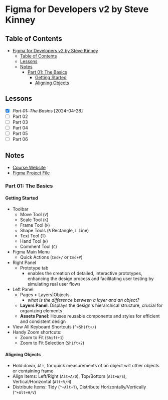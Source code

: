 # Figma for Developers v2 by Steve Kinney

## Table of Contents

- [Figma for Developers v2 by Steve Kinney](#figma-for-developers-v2-by-steve-kinney)
  - [Table of Contents](#table-of-contents)
  - [Lessons](#lessons)
  - [Notes](#notes)
    - [Part 01: The Basics](#part-01-the-basics)
      - [Getting Started](#getting-started)
      - [Aligning Objects](#aligning-objects)

## Lessons

- [x] ~~_Part 01: The Basics_~~ [2024-04-28]
- [ ] Part 02
- [ ] Part 03
- [ ] Part 04
- [ ] Part 05
- [ ] Part 06

## Notes

- [Course Website](https://stevekinney.net/courses/figma)
- [Figma Project File](https://www.figma.com/community/file/1362026240901861662/figma-for-developers-v2-frontend-masters)

### Part 01: The Basics

#### Getting Started

- Toolbar
  - Move Tool (`V`)
  - Scale Tool (`K`)
  - Frame Tool (`F`)
  - Shape Tools (`R` Rectangle, `L` Line)
  - Text Tool (`T`)
  - Hand Tool (`H`)
  - Comment Tool (`C`)
- Figma Main Menu
  - Quick Actions (`Cmd+/` or `Cmd+P`)
- Right Panel
  - Prototype tab
    - enables the creation of detailed, interactive prototypes, enhancing the design process and facilitating user testing by simulating real user flows
- Left Panel
  - Pages > Layers|Objects
    - _what is the difference between a layer and an object?_
  - **Layers Panel**: Displays the design's hierarchical structure, crucial for organizing elements
  - **Assets Panel**: Houses reusable components and styles for efficient and consistent design
- View All Keyboard Shortcuts (`^+Shift+/`)
- Handy Zoom shortcuts:
  - Zoom to Fit (`Shift+1`)
  - Zoom to Fit Selection (`Shift+2`)

#### Aligning Objects

- Hold down, `Alt`, for quick measurements of an object wrt other objects or containing frame
- Align Items: Left/Right (`Alt+A/D`), Top/Bottom (`Alt+W/S`), Vertical/Horizontal (`Alt+V/H`)
- Distribute Items: Tidy (`^+Alt+T`), Distribute Horizontally/Vertically (`^+Alt+H/V`)
